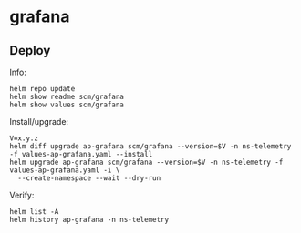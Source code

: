grafana
=======

Deploy
------
Info:

    helm repo update
    helm show readme scm/grafana
    helm show values scm/grafana

Install/upgrade:

    V=x.y.z
    helm diff upgrade ap-grafana scm/grafana --version=$V -n ns-telemetry -f values-ap-grafana.yaml --install
    helm upgrade ap-grafana scm/grafana --version=$V -n ns-telemetry -f values-ap-grafana.yaml -i \
      --create-namespace --wait --dry-run

Verify:

    helm list -A
    helm history ap-grafana -n ns-telemetry
